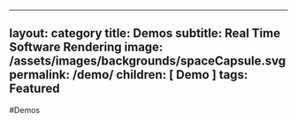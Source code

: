 
---
layout: category
title: Demos
subtitle: Real Time Software Rendering
image: /assets/images/backgrounds/spaceCapsule.svg
permalink: /demo/
children: [ Demo ]
tags: Featured
---
#Demos
